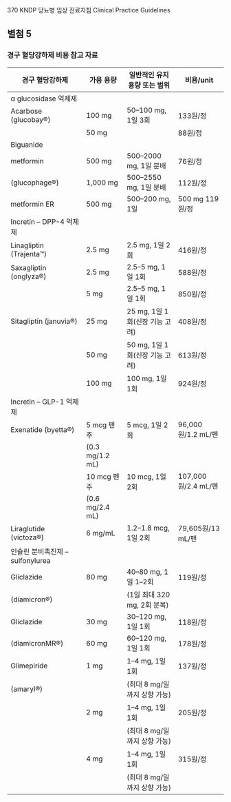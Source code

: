 370
KNDP 당뇨병 임상 진료지침 Clinical Practice Guidelines

## 별첨 5
### 경구 혈당강하제 비용 참고 자료

| 경구 혈당강하제 | 가용 용량 | 일반적인 유지 용량 또는 범위 | 비용/unit |
|---|---|---|---|
| α glucosidase 억제제 | | | |
| Acarbose (glucobay®) | 100 mg | 50–100 mg, 1일 3회 | 133원/정 |
| | 50 mg | | 88원/정 |
| Biguanide | | | |
| metformin | 500 mg | 500–2000 mg, 1일 분배 | 76원/정 |
| (glucophage®) | 1,000 mg | 500–2550 mg, 1일 분배 | 112원/정 |
| metformin ER | 500 mg | 500–200 mg, 1일 | 500 mg 119원/정 |
| Incretin – DPP-4 억제제 | | | |
| Linagliptin (Trajenta™) | 2.5 mg | 2.5 mg, 1일 2회 | 416원/정 |
| Saxagliptin (onglyza®) | 2.5 mg | 2.5–5 mg, 1일 1회 | 588원/정 |
| | 5 mg | 2.5–5 mg, 1일 1회 | 850원/정 |
| Sitagliptin (januvia®) | 25 mg | 25 mg, 1일 1회(신장 기능 고려) | 408원/정 |
| | 50 mg | 50 mg, 1일 1회(신장 기능 고려) | 613원/정 |
| | 100 mg | 100 mg, 1일 1회 | 924원/정 |
| Incretin – GLP-1 억제제 | | | |
| Exenatide (byetta®) | 5 mcg 펜주 | 5 mcg, 1일 2회 | 96,000원/1.2 mL/펜 |
| | (0.3 mg/1.2 mL) | | |
| | 10 mcg 펜주 | 10 mcg, 1일 2회 | 107,000원/2.4 mL/펜 |
| | (0.6 mg/2.4 mL) | | |
| Liraglutide (victoza®) | 6 mg/mL | 1.2–1.8 mcg, 1일 2회 | 79,605원/13 mL/펜 |
| 인슐린 분비촉진제 – sulfonylurea | | | |
| Gliclazide | 80 mg | 40–80 mg, 1일 1–2회 | 119원/정 |
| (diamicron®) | | (1일 최대 320 mg, 2회 분복) | |
| Gliclazide | 30 mg | 30–120 mg, 1일 1회 | 118원/정 |
| (diamicronMR®) | 60 mg | 60–120 mg, 1일 1회 | 178원/정 |
| Glimepiride | 1 mg | 1–4 mg, 1일 1회 | 137원/정 |
| (amaryl®) | | (최대 8 mg/일까지 상향 가능) | |
| | 2 mg | 1–4 mg, 1일 1회 | 205원/정 |
| | | (최대 8 mg/일까지 상향 가능) | |
| | 4 mg | 1–4 mg, 1일 1회 | 315원/정 |
| | | (최대 8 mg/일까지 상향 가능) | |